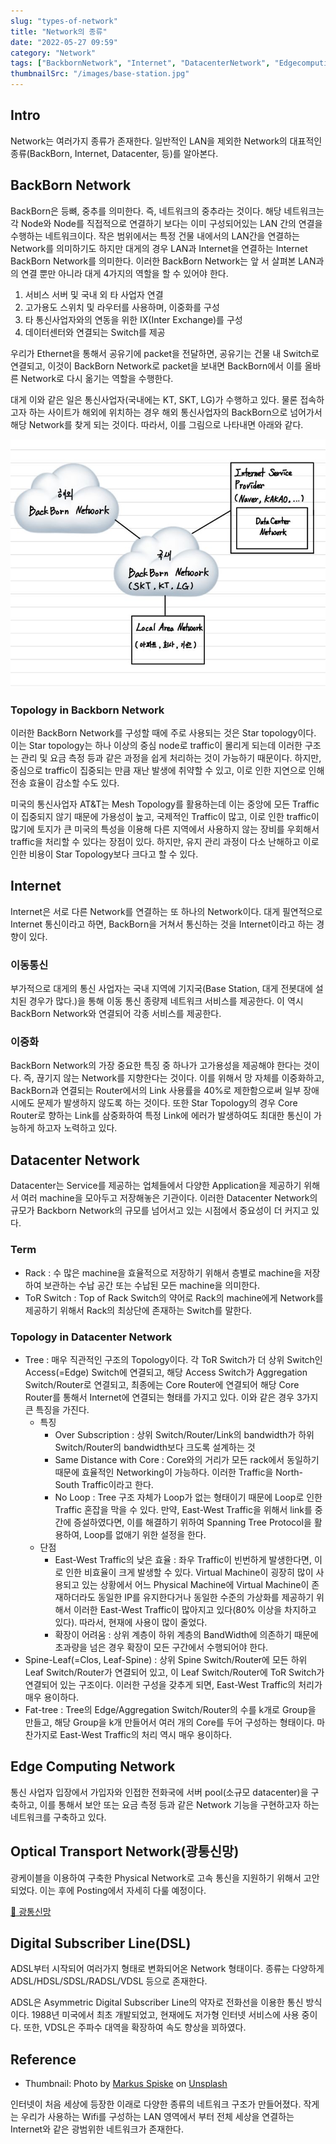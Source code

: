 ```yaml
---
slug: "types-of-network"
title: "Network의 종류"
date: "2022-05-27 09:59"
category: "Network"
tags: ["BackbornNetwork", "Internet", "DatacenterNetwork", "EdgecomputingNetwork", "AccessNetwork"]
thumbnailSrc: "/images/base-station.jpg"
---
```


## Intro

Network는 여러가지 종류가 존재한다. 일반적인 LAN을 제외한 Network의 대표적인 종류(BackBorn, Internet, Datacenter, 등)를 알아본다.

## BackBorn Network

BackBorn은 등뼈, 중추를 의미한다. 즉, 네트워크의 중추라는 것이다. 해당 네트워크는 각 Node와 Node를 직접적으로 연결하기 보다는 이미 구성되어있는 LAN 간의 연결을 수행하는 네트워크이다. 작은 범위에서는 특정 건물 내에서의 LAN간을 연결하는 Network를 의미하기도 하지만 대게의 경우 LAN과 Internet을 연결하는 Internet BackBorn Network를 의미한다. 이러한 BackBorn Network는 앞 서 살펴본 LAN과의 연결 뿐만 아니라 대게 4가지의 역할을 할 수 있어야 한다.

1. 서비스 서버 및 국내 외 타 사업자 연결
2. 고가용도 스위치 및 라우터를 사용하며, 이중화를 구성
3. 타 통신사업자와의 연동을 위한 IX(Inter Exchange)를 구성
4. 데이터센터와 연결되는 Switch를 제공

우리가 Ethernet을 통해서 공유기에 packet을 전달하면, 공유기는 건물 내 Switch로 연결되고, 이것이 BackBorn Network로 packet을 보내면 BackBorn에서 이를 올바른 Network로 다시 옮기는 역할을 수행한다.

대게 이와 같은 일은 통신사업자(국내에는 KT, SKT, LG)가 수행하고 있다. 물론 접속하고자 하는 사이트가 해외에 위치하는 경우 해외 통신사업자의 BackBorn으로 넘어가서 해당 Network를 찾게 되는 것이다. 따라서, 이를 그림으로 나타내면 아래와 같다.

![backborn network](/images/backborn-network.jpeg)

### Topology in Backborn Network

이러한 BackBorn Network를 구성할 때에 주로 사용되는 것은 Star topology이다. 이는 Star topology는 하나 이상의 중심 node로 traffic이 몰리게 되는데 이러한 구조는 관리 및 요금 측정 등과 같은 과정을 쉽게 처리하는 것이 가능하기 때문이다. 하지만, 중심으로 traffic이 집중되는 만큼 재난 발생에 취약할 수 있고, 이로 인한 지연으로 인해 전송 효율이 감소할 수도 있다.

미국의 통신사업자 AT&T는 Mesh Topology를 활용하는데 이는 중앙에 모든 Traffic이 집중되지 않기 때문에 가용성이 높고, 국제적인 Traffic이 많고, 이로 인한 traffic이 많기에 토지가 큰 미국의 특성을 이용해 다른 지역에서 사용하지 않는 장비를 우회해서 traffic을 처리할 수 있다는 장점이 있다. 하지만, 유지 관리 과정이 다소 난해하고 이로 인한 비용이 Star Topology보다 크다고 할 수 있다.

## Internet

Internet은 서로 다른 Network를 연결하는 또 하나의 Network이다. 대게 필연적으로 Internet 통신이라고 하면, BackBorn을 거쳐서 통신하는 것을 Internet이라고 하는 경향이 있다.

### 이동통신

부가적으로 대게의 통신 사업자는 국내 지역에 기지국(Base Station, 대게 전봇대에 설치된 경우가 많다.)을 통해 이동 통신 종량제 네트워크 서비스를 제공한다. 이 역시 BackBorn Network와 연결되어 각종 서비스를 제공한다.

### 이중화

BackBorn Network의 가장 중요한 특징 중 하나가 고가용성을 제공해야 한다는 것이다. 즉, 끊기지 않는 Network를 지향한다는 것이다. 이를 위해서 망 자체를 이중화하고, BackBorn과 연결되는 Router에서의 Link 사용률을 40%로 제한함으로써 일부 장애시에도 문제가 발생하지 않도록 하는 것이다. 또한 Star Topology의 경우 Core Router로 향하는 Link를 삼중화하여 특정 Link에 에러가 발생하여도 최대한 통신이 가능하게 하고자 노력하고 있다.

## Datacenter Network

Datacenter는 Service를 제공하는 업체들에서 다양한 Application을 제공하기 위해서 여러 machine을 모아두고 저장해놓은 기관이다. 이러한 Datacenter Network의 규모가 Backborn Network의 규모를 넘어서고 있는 시점에서 중요성이 더 커지고 있다.

### Term

- Rack : 수 많은 machine을 효율적으로 저장하기 위해서 층별로 machine을 저장하여 보관하는 수납 공간 또는 수납된 모든 machine을 의미한다.
- ToR Switch : Top of Rack Switch의 약어로 Rack의 machine에게 Network를 제공하기 위해서 Rack의 최상단에 존재하는 Switch를 말한다.

### Topology in Datacenter Network

- Tree : 매우 직관적인 구조의 Topology이다. 각 ToR Switch가 더 상위 Switch인 Access(=Edge) Switch에 연결되고, 해당 Access Switch가 Aggregation Switch/Router로 연결되고, 최종에는 Core Router에 연결되어 해당 Core Router를 통해서 Internet에 연결되는 형태를 가지고 있다. 이와 같은 경우 3가지 큰 특징을 가진다.
  - 특징
    - Over Subscription : 상위 Switch/Router/Link의 bandwidth가 하위 Switch/Router의 bandwidth보다 크도록 설계하는 것
    - Same Distance with Core : Core와의 거리가 모든 rack에서 동일하기 때문에 효율적인 Networking이 가능하다. 이러한 Traffic을 North-South Traffic이라고 한다.
    - No Loop : Tree 구조 자체가 Loop가 없는 형태이기 때문에 Loop로 인한 Traffic 혼잡을 막을 수 있다. 만약, East-West Traffic을 위해서 link를 중간에 증설하였다면, 이를 해결하기 위하여 Spanning Tree Protocol을 활용하여, Loop를 없애기 위한 설정을 한다.
  - 단점
    - East-West Traffic의 낮은 효율 : 좌우 Traffic이 빈번하게 발생한다면, 이로 인한 비효율이 크게 발생할 수 있다. Virtual Machine이 굉장히 많이 사용되고 있는 상황에서 어느 Physical Machine에 Virtual Machine이 존재하더라도 동일한 IP를 유지한다거나 동일한 수준의 가상화를 제공하기 위해서 이러한 East-West Traffic이 많아지고 있다(80% 이상을 차지하고 있다). 따라서, 현재에 사용이 많이 줄었다.
    - 확장이 어려움 : 상위 계층이 하위 계층의 BandWidth에 의존하기 때문에 초과량을 넘은 경우 확장이 모든 구간에서 수행되어야 한다.
- Spine-Leaf(=Clos, Leaf-Spine) : 상위 Spine Switch/Router에 모든 하위 Leaf Switch/Router가 연결되어 있고, 이 Leaf Switch/Router에 ToR Switch가 연결되어 있는 구조이다. 이러한 구성을 갖추게 되면, East-West Traffic의 처리가 매우 용이하다.
- Fat-tree : Tree의 Edge/Aggregation Switch/Router의 수를 k개로 Group을 만들고, 해당 Group을 k개 만들어서 여러 개의 Core를 두어 구성하는 형태이다. 마찬가지로 East-West Traffic의 처리 역시 매우 용이하다.

## Edge Computing Network

통신 사업자 입장에서 가입자와 인접한 전화국에 서버 pool(소규모 datacenter)을 구축하고, 이를 통해서 보안 또는 요금 측정 등과 같은 Network 기능을 구현하고자 하는 네트워크를 구축하고 있다.

## Optical Transport Network(광통신망)

광케이블을 이용하여 구축한 Physical Network로 고속 통신을 지원하기 위해서 고안되었다. 이는 후에 Posting에서 자세히 다룰 예정이다.

[🔗 광통신망](/posts/optical-transport-network)

## Digital Subscriber Line(DSL)

ADSL부터 시작되어 여러가지 형태로 변화되어온 Network 형태이다. 종류는 다양하게 ADSL/HDSL/SDSL/RADSL/VDSL 등으로 존재한다.

ADSL은 Asymmetric Digital Subscriber Line의 약자로 전화선을 이용한 통신 방식이다. 1988년 미국에서 최초 개발되었고, 현재에도 저가형 인터넷 서비스에 사용 중이다. 또한, VDSL은 주파수 대역을 확장하여 속도 향상을 꾀하였다.

## Reference

- Thumbnail: Photo by [Markus Spiske](https://unsplash.com/@markusspiske?utm_source=unsplash&utm_medium=referral&utm_content=creditCopyText) on [Unsplash](https://unsplash.com/s/photos/internet?utm_source=unsplash&utm_medium=referral&utm_content=creditCopyText)

인터넷이 처음 세상에 등장한 이래로 다양한 종류의 네트워크 구조가 만들어졌다. 작게는 우리가 사용하는 Wifi를 구성하는 LAN 영역에서 부터 전체 세상을 연결하는 Internet와 같은 광범위한 네트워크가 존재한다.
